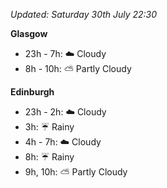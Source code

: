*Updated: Saturday 30th July 22:30*

**Glasgow**

* 23h - 7h: :cloud: Cloudy
* 8h - 10h: :partly_sunny: Partly Cloudy

**Edinburgh**

* 23h - 2h: :cloud: Cloudy
* 3h: :umbrella: Rainy
* 4h - 7h: :cloud: Cloudy
* 8h: :umbrella: Rainy
* 9h, 10h: :partly_sunny: Partly Cloudy
